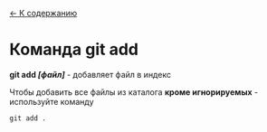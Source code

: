 [<- К содержанию](./readme.md)

# Команда git add
**git add *[файл]*** - добавляет файл в индекс

Чтобы добавить все файлы из каталога __кроме игнорируемых__ - используйте команду

```bash-
git add .
```
